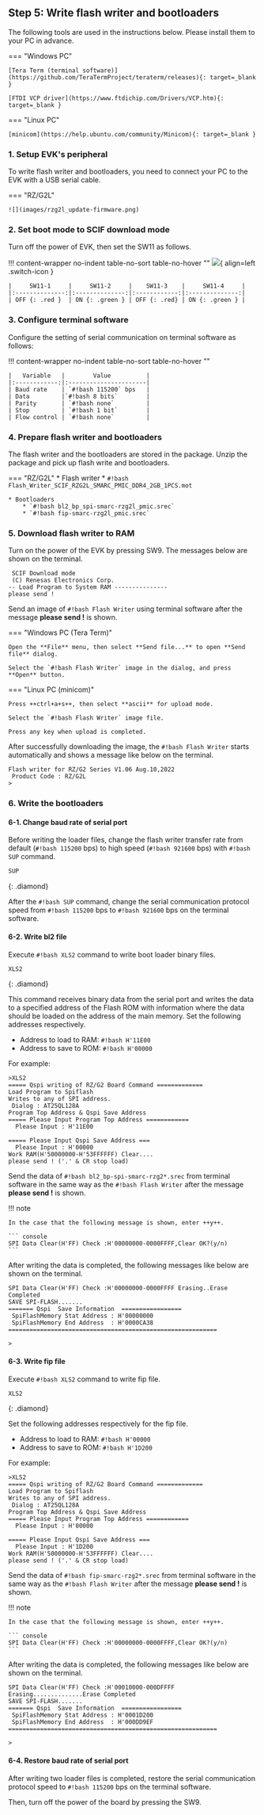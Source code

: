 ## Step 5: Write flash writer and bootloaders

The following tools are used in the instructions below. Please install them to your PC in advance.

=== "Windows PC"

    [Tera Term (terminal software)](https://github.com/TeraTermProject/teraterm/releases){: target=_blank }

    [FTDI VCP driver](https://www.ftdichip.com/Drivers/VCP.htm){: target=_blank }

=== "Linux PC"

    [minicom](https://help.ubuntu.com/community/Minicom){: target=_blank }


### 1. Setup EVK's peripheral

To write flash writer and bootloaders, you need to connect your PC to the EVK with a USB serial cable.

=== "RZ/G2L"

    ![](images/rzg2l_update-firmware.png)

### 2. Set boot mode to SCIF download mode

Turn off the power of EVK, then set the SW11 as follows.

!!! content-wrapper no-indent table-no-sort table-no-hover ""
    ![](images/smarc-carrier-board-SW11_SCIF.png){ align=left .switch-icon }

    |     SW11-1     |     SW11-2     |    SW11-3    |     SW11-4     |   
    |:--------------:|:--------------:|:------------:|:--------------:|
    | OFF {: .red }  | ON {: .green } | OFF {: .red} | ON {: .green } |


### 3. Configure terminal software

Configure the setting of serial communication on terminal software as follows:

!!! content-wrapper no-indent table-no-sort table-no-hover ""

    |   Variable   |        Value          |
    |:------------:|:----------------------|
    | Baud rate    | `#!bash 115200` bps   |
    | Data         |`#!bash 8 bits`        |
    | Parity       | `#!bash none`         |
    | Stop         | `#!bash 1 bit`        |
    | Flow control | `#!bash none`         |

### 4. Prepare flash writer and bootloaders

The flash writer and the bootloaders are stored in the package.
Unzip the package and pick up flash write and bootloaders.

=== "RZ/G2L"
    * Flash writer
        * `#!bash Flash_Writer_SCIF_RZG2L_SMARC_PMIC_DDR4_2GB_1PCS.mot`

    * Bootloaders
        * `#!bash bl2_bp_spi-smarc-rzg2l_pmic.srec`
        * `#!bash fip-smarc-rzg2l_pmic.srec`


### 5. Download flash writer to RAM

Turn on the power of the EVK by pressing SW9. The messages below are shown on the terminal.

``` console
 SCIF Download mode
 (C) Renesas Electronics Corp.
-- Load Program to System RAM ---------------
please send !
```

Send an image of `#!bash Flash Writer` using terminal software after the message **please send !** is shown.

=== "Windows PC (Tera Term)"

    Open the **File** menu, then select **Send file...** to open **Send file** dialog.

    Select the `#!bash Flash Writer` image in the dialog, and press **Open** button.

=== "Linux PC (minicom)"

    Press ++ctrl+a+s++, then select **ascii** for upload mode.

    Select the `#!bash Flash Writer` image file.

    Press any key when upload is completed.

After successfully downloading the image, the `#!bash Flash Writer` starts automatically and shows a message like below on the terminal.

``` console
Flash writer for RZ/G2 Series V1.06 Aug.10,2022                                                    
 Product Code : RZ/G2L
>
```

### 6. Write the bootloaders

#### 6-1. Change baud rate of serial port

Before writing the loader files, change the flash writer transfer rate from default (`#!bash 115200` bps) to high speed (`#!bash 921600` bps) with `#!bash SUP` command.

```bash
SUP
```
{: .diamond}

After the `#!bash SUP` command, change the serial communication protocol speed from `#!bash 115200` bps to `#!bash 921600` bps on the terminal software.

#### 6-2. Write bl2 file

Execute `#!bash XLS2` command to write boot loader binary files.

```bash
XLS2
```
{: .diamond}

This command receives binary data from the serial port and writes the data to a specified address of the Flash ROM with information where the data should be loaded on the address of the main memory.
Set the following addresses respectively.

* Address to load to RAM: `#!bash H'11E00`
* Address to save to ROM: `#!bash H'00000`

For example:

``` console
>XLS2                                                                                              
===== Qspi writing of RZ/G2 Board Command =============                                            
Load Program to Spiflash                                                                           
Writes to any of SPI address.                                                                      
 Dialog : AT25QL128A                                                                               
Program Top Address & Qspi Save Address                                                            
===== Please Input Program Top Address ============                                                
  Please Input : H'11E00                                                                           

===== Please Input Qspi Save Address ===                                                           
  Please Input : H'00000                                                                           
Work RAM(H'50000000-H'53FFFFFF) Clear....                                                          
please send ! ('.' & CR stop load)
```

Send the data of `#!bash bl2_bp-spi-smarc-rzg2*.srec` from terminal software in the same way as the `#!bash Flash Writer` after the message **please send !** is shown.

!!! note

    In the case that the following message is shown, enter ++y++.

    ``` console
    SPI Data Clear(H'FF) Check :H'00000000-0000FFFF,Clear OK?(y/n)
    ```

After writing the data is completed, the following messages like below are shown on the terminal.

``` console
SPI Data Clear(H'FF) Check :H'00000000-0000FFFF Erasing..Erase Completed
SAVE SPI-FLASH.......
======= Qspi  Save Information  =================
 SpiFlashMemory Stat Address : H'00000000
 SpiFlashMemory End Address  : H'0000CA38
===========================================================

>
```

#### 6-3. Write fip file

Execute `#!bash XLS2` command to write fip file.

```bash
XLS2
```
{: .diamond}

Set the following addresses respectively for the fip file.

* Address to load to RAM: `#!bash H'00000`
* Address to save to ROM: `#!bash H'1D200`

For example:

``` console
>XLS2
===== Qspi writing of RZ/G2 Board Command =============
Load Program to Spiflash
Writes to any of SPI address.
 Dialog : AT25QL128A
Program Top Address & Qspi Save Address
===== Please Input Program Top Address ============
  Please Input : H'00000

===== Please Input Qspi Save Address ===
  Please Input : H'1D200
Work RAM(H'50000000-H'53FFFFFF) Clear....
please send ! ('.' & CR stop load)
```

Send the data of `#!bash fip-smarc-rzg2*.srec` from terminal software in the same way as the `#!bash Flash Writer` after the message **please send !** is shown.

!!! note

    In the case that the following message is shown, enter ++y++.

    ``` console
    SPI Data Clear(H'FF) Check :H'00000000-0000FFFF,Clear OK?(y/n)
    ```

After writing the data is completed, the following messages like below are shown on the terminal.

``` console
SPI Data Clear(H'FF) Check :H'00010000-000DFFFF Erasing..............Erase Completed
SAVE SPI-FLASH.......
======= Qspi  Save Information  =================
 SpiFlashMemory Stat Address : H'0001D200
 SpiFlashMemory End Address  : H'000DD9EF
===========================================================

>
```

#### 6-4. Restore baud rate of serial port

After writing two loader files is completed, restore the serial communication protocol speed to `#!bash 115200` bps on the terminal software.

Then, turn off the power of the board by pressing the SW9.
